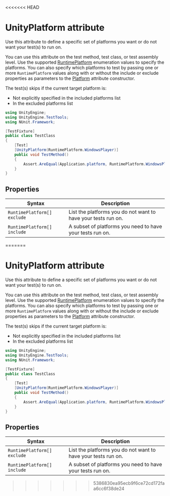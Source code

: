 <<<<<<< HEAD
# UnityPlatform attribute

Use this attribute to define a specific set of platforms you want or do not want your test(s) to run on.

You can use this attribute on the test method, test class, or test assembly level. Use the supported [RuntimePlatform](https://docs.unity3d.com/ScriptReference/RuntimePlatform.html) enumeration values to specify the platforms. You can also specify which platforms to test by passing one or more `RuntimePlatform` values along with or without the include or exclude properties as parameters to the [Platform](https://github.com/nunit/docs/wiki/Platform-Attribute) attribute constructor. 

The test(s) skips if the current target platform is:

- Not explicitly specified in the included platforms list 
- In the excluded platforms list 

```c#
using UnityEngine;
using UnityEngine.TestTools;
using NUnit.Framework;

[TestFixture]
public class TestClass
{
    [Test]
    [UnityPlatform(RuntimePlatform.WindowsPlayer)]
    public void TestMethod()
    {
        Assert.AreEqual(Application.platform, RuntimePlatform.WindowsPlayer);
    }
}
```

## Properties

| Syntax                      | Description                                                  |
| --------------------------- | ------------------------------------------------------------ |
| `RuntimePlatform[] exclude` | List the platforms you do not want to have your tests run on. |
| `RuntimePlatform[] include` | A subset of platforms you need to have your tests run on.    |

=======
# UnityPlatform attribute

Use this attribute to define a specific set of platforms you want or do not want your test(s) to run on.

You can use this attribute on the test method, test class, or test assembly level. Use the supported [RuntimePlatform](https://docs.unity3d.com/ScriptReference/RuntimePlatform.html) enumeration values to specify the platforms. You can also specify which platforms to test by passing one or more `RuntimePlatform` values along with or without the include or exclude properties as parameters to the [Platform](https://github.com/nunit/docs/wiki/Platform-Attribute) attribute constructor. 

The test(s) skips if the current target platform is:

- Not explicitly specified in the included platforms list 
- In the excluded platforms list 

```c#
using UnityEngine;
using UnityEngine.TestTools;
using NUnit.Framework;

[TestFixture]
public class TestClass
{
    [Test]
    [UnityPlatform(RuntimePlatform.WindowsPlayer)]
    public void TestMethod()
    {
        Assert.AreEqual(Application.platform, RuntimePlatform.WindowsPlayer);
    }
}
```

## Properties

| Syntax                      | Description                                                  |
| --------------------------- | ------------------------------------------------------------ |
| `RuntimePlatform[] exclude` | List the platforms you do not want to have your tests run on. |
| `RuntimePlatform[] include` | A subset of platforms you need to have your tests run on.    |

>>>>>>> 5386830ea95ecb9f6ce72cd172faa6cc6f38de24
